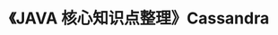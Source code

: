 ---
title: 《JAVA 核心知识点整理》Cassandra
tags: 
  - JAVA核心知识点整理
categories:
  - 读书笔记
  - JAVA核心知识点整理
visible: hide
---